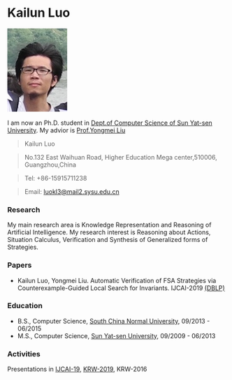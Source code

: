 # Kailun Luo 
![mypc](pc.jpg)

I am now an Ph.D. student in [Dept.of Computer Science of Sun Yat-sen University](http://sdcs.sysu.edu.cn). My advior is [Prof.Yongmei Liu](http://sdcs.sysu.edu.cn/content/2490)

  >Kailun Luo
  
  >No.132 East Waihuan Road, Higher Education Mega center,510006, Guangzhou,China
  
  >Tel: +86-15915711238
  
  >Email: luokl3@mail2.sysu.edu.cn



### Research

My main research area is Knowledge Representation and Reasoning of Artificial Intelligence. My research interest is Reasoning about Actions, Situation Calculus, Verification and Synthesis of Generalized forms of Strategies. 

### Papers

- Kailun Luo, Yongmei Liu. Automatic Verification of FSA Strategies via Counterexample-Guided Local Search for Invariants. IJCAI-2019 [(DBLP)](https://dblp.uni-trier.de/pers/hd/l/Luo:Kailun)

### Education

- B.S., Computer Science, [South China Normal University](http://cs.scnu.edu.cn), 09/2013 - 06/2015
- M.S., Computer Science, [Sun Yat-sen University](http://sdcs.sysu.edu.cn), 09/2009 - 06/2013

### Activities

Presentations in [IJCAI-19](https://www.ijcai19.org), [KRW-2019](http://kr2019.sgmtu.edu.cn), KRW-2016


